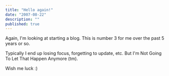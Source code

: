 ```yaml
---
title: "Hello again!"
date: "2007-08-22"
description: ""
published: true
---
```


Again, I'm looking at starting a blog. This is number 3 for me over the past 5 years or so.

Typically I end up losing focus, forgetting to update, etc. But I'm Not Going To Let That Happen Anymore (tm).

Wish me luck :)
